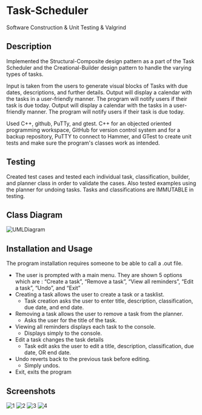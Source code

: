 # Task-Scheduler

Software Construction & Unit Testing & Valgrind 

## Description

Implemented the Structural-Composite design pattern as a part of the Task Scheduler and the Creational-Builder design pattern to handle the varying types of tasks.

Input is taken from the users to generate visual blocks of Tasks with due dates, descriptions, and further details. Output will display a calendar with the tasks in a user-friendly manner. The program will notify users if their task is due today. Output will display a calendar with the tasks in a user-friendly manner. The program will notify users if their task is due today.

Used C++, github, PuTTy, and gtest. C++ for an objected oriented programming workspace, GitHub for version control system and for a backup repository, PuTTY to connect to Hammer, and GTest to create unit tests and make sure the program's classes work as intended.

## Testing

Created test cases and tested each individual task, classification, builder, and planner class in order to validate the cases. Also tested examples using the planner for undoing tasks. Tasks and classifications are IMMUTABLE in testing.

## Class Diagram

![UMLDiagram](https://user-images.githubusercontent.com/97551999/191020852-72dc20c1-3b03-4e55-83ff-58564e3eb2f1.png)

## Installation and Usage

The program installation requires someone to be able to call a .out file.

- The user is prompted with a main menu. They are shown 5 options which are : “Create a task”, “Remove a task”, “View all reminders”, “Edit a task”, “Undo”, and “Exit”
- Creating a task allows the user to create a task or a tasklist.
  - Task creation asks the user to enter title, description, classification, due date, and end date.
- Removing a task allows the user to remove a task from the planner.
  - Asks the user for the title of the task.
- Viewing all reminders displays each task to the console.
  - Displays simply to the console.
- Edit a task changes the task details
  - Task edit asks the user to edit a title, description, classification, due date, OR end date.
- Undo reverts back to the previous task before editing.
  - Simply undos.
- Exit, exits the program

## Screenshots

![1](https://user-images.githubusercontent.com/97551999/191024967-d1d16728-d3ab-4f5c-a74b-bf86256e98c1.png)
![2](https://user-images.githubusercontent.com/97551999/191024969-40d80610-e7a2-4959-961f-778485d6eb33.png)
![3](https://user-images.githubusercontent.com/97551999/191024972-a70cf906-8ea6-4a9f-8fd7-954f80a6f463.png)
![4](https://user-images.githubusercontent.com/97551999/191024974-7aab3a3c-2d13-4068-bd28-8f67a06601ce.png)
